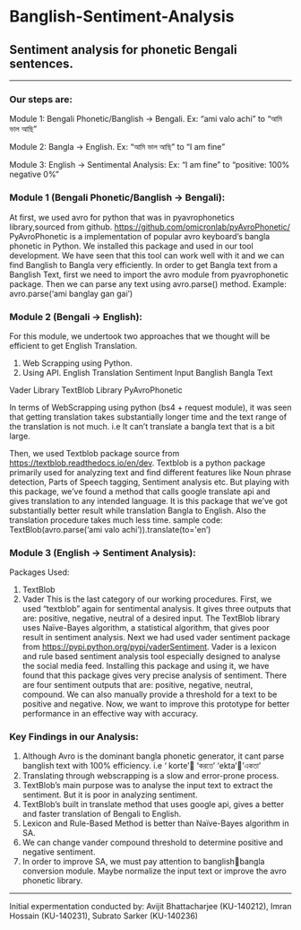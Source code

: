 # Banglish-Sentiment-Analysis
## Sentiment analysis for phonetic Bengali sentences.
---------------------------------------------------

### Our steps are:

Module 1: Bengali Phonetic/Banglish -> Bengali. Ex: “ami valo achi” to “আমি ভাল আছি”

Module 2: Bangla -> English. Ex: “আমি ভাল আছি” to “I am fine”

Module 3: English -> Sentimental Analysis: Ex: “I am fine” to “positive: 100% negative 0%”

### Module 1 (Bengali Phonetic/Banglish -> Bengali):

At first, we used avro for python that was in pyavrophonetics library,sourced from github.
https://github.com/omicronlab/pyAvroPhonetic/
PyAvroPhonetic is a implementation of popular avro keyboard’s bangla phonetic in Python.
We installed this package and used in our tool development. We have seen that this tool can work well
with it and we can find Banglish to Bangla very efficiently.
In order to get Bangla text from a Banglish Text, first we need to import the avro module from
pyavrophonetic package. Then we can parse any text using avro.parse() method.
Example: avro.parse(‘ami banglay gan gai’)

### Module 2 (Bengali -> English):

For this module, we undertook two approaches that we thought will be efficient to get English
Translation.
1. Web Scrapping using Python.
2. Using API.
English Translation Sentiment Input Banglish Bangla Text

Vader Library TextBlob Library PyAvroPhonetic

In terms of WebScrapping using python (bs4 + request module), it was seen that getting translation
takes substantially longer time and the text range of the translation is not much. i.e It can’t translate a
bangla text that is a bit large.

Then, we used Textblob package source from https://textblob.readthedocs.io/en/dev.
Textblob is a python package primarily used for analyzing text and find different features like Noun
phrase detection, Parts of Speech tagging, Sentiment analysis etc. But playing with this package, we’ve
found a method that calls google translate api and gives translation to any intended language. It is this
package that we’ve got substantially better result while translation Bangla to English. Also the
translation procedure takes much less time.
sample code: TextBlob(avro.parse(‘ami valo achi’)).translate(to='en’)

### Module 3 (English -> Sentiment Analysis):

Packages Used:
1. TextBlob
2. Vader
This is the last category of our working procedures. First, we used “textblob” again for sentimental
analysis. It gives three outputs that are: positive, negative, neutral of a desired input. The TextBlob
library uses Naïve-Bayes algorithm, a statistical algorithm, that gives poor result in sentiment analysis.
Next we had used vader sentiment package from https://pypi.python.org/pypi/vaderSentiment. Vader is
a lexicon and rule based sentiment analysis tool especially designed to analyse the social media feed.
Installing this package and using it, we have found that this package gives very precise analysis of
sentiment. There are four sentiment outputs that are: positive, negative, neutral, compound. We can
also manually provide a threshold for a text to be positive and negative.
Now, we want to improve this prototype for better performance in an effective way with accuracy.

### Key Findings in our Analysis:

1. Although Avro is the dominant bangla phonetic generator, it cant parse banglish text with 100%
efficiency. i.e ‘ korte’ ‘করতে’ ‘ekta’’একতা’
2. Translating through webscrapping is a slow and error-prone process.
3. TextBlob’s main purpose was to analyse the input text to extract the sentiment. But it is poor in
analyzing sentiment.
4. TextBlob’s built in translate method that uses google api, gives a better and faster translation of
Bengali to English.
5. Lexicon and Rule-Based Method is better than Naïve-Bayes algorithm in SA.
6. We can change vander compound threshold to determine positive and negative sentiment.
7. In order to improve SA, we must pay attention to banglishbangla conversion module. Maybe
normalize the input text or improve the avro phonetic library.

--------------------------------------------------------------
Initial expermentation conducted by:
Avijit Bhattacharjee (KU-140212), Imran Hossain (KU-140231), Subrato Sarker (KU-140236)
